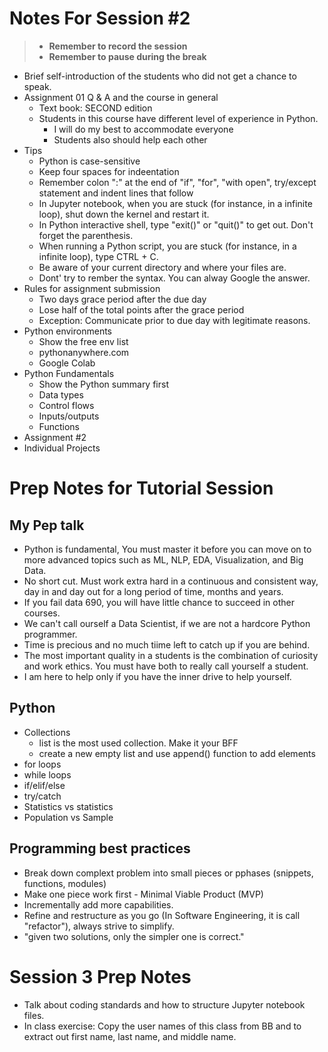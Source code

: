 # Notes For Session #2
> - **Remember to record the session**
> - **Remember to pause during the break**
- Brief self-introduction of the students who did not get a chance to speak.
- Assignment 01 Q & A and the course in general
    - Text book: SECOND edition
    - Students in this course have different level of experience in Python. 
        - I will do my best to accommodate everyone
        - Students also should help each other 
- Tips 
    - Python is case-sensitive
    - Keep four spaces for indeentation
    - Remember colon ":" at the end of "if", "for", "with open", try/except statement and indent lines that follow
    - In Jupyter notebook, when you are stuck (for instance, in a infinite loop), shut down the kernel and restart it.
    - In Python interactive shell, type "exit()" or "quit()" to get out. Don't forget the parenthesis.
    - When running a Python script, you are stuck (for instance, in a infinite loop), type CTRL + C.
    - Be aware of your current directory and where your files are.
    - Dont' try to rember the syntax. You can alway Google the answer. 
- Rules for assignment submission
    - Two days grace period after the due day
    - Lose half of the total points after the grace period 
    - Exception: Communicate prior to due day with legitimate reasons. 
- Python environments
    - Show the free env list
    - pythonanywhere.com
    - Google Colab
- Python Fundamentals 
    - Show the Python summary first 
    - Data types
    - Control flows
    - Inputs/outputs
    - Functions
- Assignment #2
- Individual Projects

# Prep Notes for Tutorial Session
## My Pep talk
- Python is fundamental, You must master it before you can move on to more advanced topics such as ML, NLP, EDA, Visualization, and Big Data. 
- No short cut. Must work extra hard in a continuous and consistent way, day in and day out for a long period of time, months and years.
- If you fail data 690, you will have little chance to succeed in other courses. 
- We can't call ourself a Data Scientist, if we are not a hardcore Python programmer.
- Time is precious and no much tiime left to catch up if you are behind. 
- The most important quality in a students is the combination of curiosity and work ethics. You must have both to really call yourself a student. 
- I am here to help only if you have the inner drive to help yourself. 
## Python
- Collections
    - list is the most used collection. Make it your BFF
    - create a new empty list and use append() function to add elements
- for loops
- while loops
- if/elif/else
- try/catch
- Statistics vs statistics
- Population vs Sample
## Programming best practices
- Break down complext problem into small pieces or pphases (snippets, functions, modules)
- Make one piece work first - Minimal Viable Product (MVP)
- Incrementally add more capabilities. 
- Refine and restructure as you go (In Software Engineering, it is call "refactor"), always strive to simplify.
- "given two solutions, only the simpler one is correct." 

# Session 3 Prep Notes
- Talk about coding standards and how to structure Jupyter notebook files.
- In class exercise: Copy the user names of this class from BB and to extract out first name, last name, and middle name.
